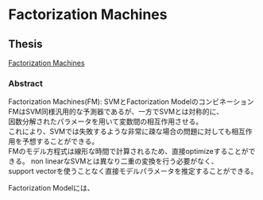 # Factorization Machines

## Thesis
[Factorization Machines](https://www.csie.ntu.edu.tw/~b97053/paper/Rendle2010FM.pdf)

### Abstract
Factorization Machines(FM): SVMとFactorization Modelのコンビネーション  
FMはSVM同様汎用的な予測器であるが、一方でSVMとは対称的に、   
因数分解されたパラメータを用いて変数間の相互作用させる。  
これにより、SVMでは失敗するような非常に疎な場合の問題に対しても相互作用を予想することができる。  
FMのモデル方程式は線形な時間で計算されるため、直接optimizeすることができる。
non linearなSVMとは異なり二重の変換を行う必要がなく、  
support vectorを使うことなく直接モデルパラメータを推定することができる。

Factorization Modelには、
